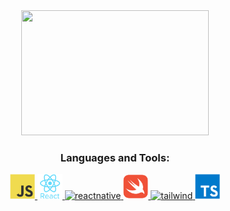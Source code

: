 <div id="header" align="center">
  <img src="https://media.giphy.com/media/v1.Y2lkPTc5MGI3NjExamppbzRneWF5ZjkyNHlxMWJqMzVuZWUyd3BqdTg3d3FwcmM0ZGF6NiZlcD12MV9pbnRlcm5hbF9naWZfYnlfaWQmY3Q9Zw/xKyOi0gOJxDoc/giphy.gif" width="300" height="200"/>
</div>


<p align="left">
</p>

<h3 align="center">Languages and Tools:</h3>
<p align="center" gap="2px"> <a href="https://developer.mozilla.org/en-US/docs/Web/JavaScript" target="_blank" rel="noreferrer"> <img src="https://raw.githubusercontent.com/devicons/devicon/master/icons/javascript/javascript-original.svg" alt="javascript" width="40" height="40"/> </a> <a href="https://reactjs.org/" target="_blank" rel="noreferrer"> <img src="https://raw.githubusercontent.com/devicons/devicon/master/icons/react/react-original-wordmark.svg" alt="react" width="40" height="40"/> </a> <a href="https://reactnative.dev/" target="_blank" rel="noreferrer"> <img src="https://reactnative.dev/img/header_logo.svg" alt="reactnative" width="40" height="40"/> </a> <a href="https://developer.apple.com/swift/" target="_blank" rel="noreferrer"> <img src="https://raw.githubusercontent.com/devicons/devicon/master/icons/swift/swift-original.svg" alt="swift" width="40" height="40"/> </a> <a href="https://tailwindcss.com/" target="_blank" rel="noreferrer"> <img src="https://www.vectorlogo.zone/logos/tailwindcss/tailwindcss-icon.svg" alt="tailwind" width="40" height="40"/> </a> <a href="https://www.typescriptlang.org/" target="_blank" rel="noreferrer"> <img src="https://raw.githubusercontent.com/devicons/devicon/master/icons/typescript/typescript-original.svg" alt="typescript" width="40" height="40"/> </a></p>
